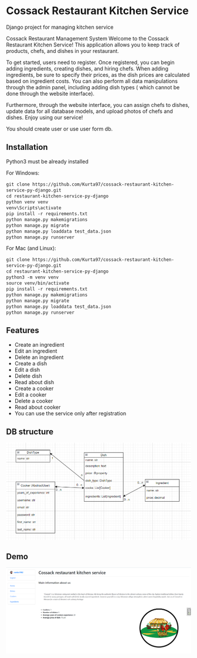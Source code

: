 # Cossack Restaurant Kitchen Service


Django project for managing kitchen service

Cossack Restaurant Management System
Welcome to the Cossack Restaurant Kitchen Service! 
This application allows you to keep track of products, chefs,
and dishes in your restaurant. 

To get started, users need to register.
Once registered, you can begin adding ingredients,
creating dishes, and hiring chefs. 
When adding ingredients, be sure to specify their prices,
as the dish prices are calculated based on ingredient costs. 
You can also perform all data manipulations through the admin panel,
including adding dish types (
which cannot be done through the website interface).

Furthermore, through the website interface, you can assign chefs to dishes, 
update data for all database models, and upload photos of chefs and dishes. 
Enjoy using our service!


You should create user or use user form db.

## Installation

Python3 must be already installed

For Windows:
```shell
git clone https://github.com/Kurta97/cossack-restaurant-kitchen-service-py-django.git
cd restaurant-kitchen-service-py-django
python venv venv
venv\Scripts\activate
pip install -r requirements.txt
python manage.py makemigrations
python manage.py migrate
python manage.py loaddata test_data.json
python manage.py runserver
```
For Mac (and Linux):
```shell
git clone https://github.com/Kurta97/cossack-restaurant-kitchen-service-py-django.git
cd restaurant-kitchen-service-py-django
python3 -m venv venv
source venv/bin/activate
pip install -r requirements.txt
python manage.py makemigrations
python manage.py migrate
python manage.py loaddata test_data.json
python manage.py runserver
```

## Features

- Create an ingredient
- Edit an ingredient
- Delete an ingredient
- Create a dish
- Edit a dish
- Delete dish
- Read about dish
- Create a cooker
- Edit a cooker
- Delete a cooker
- Read about cooker
- You can use the service only after registration


## DB structure
![Db structure](media/images/db_structure.png)

## Demo
![Website interface](media/images/demo.png)
